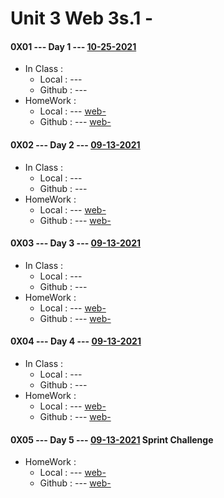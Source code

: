 # Unit 3 Web 3s.1 - 




#### 0X01 --- Day 1 --- [10-25-2021](<#>) 

* In Class :
    * Local  : --- [](<#>)
    * Github : --- [](<https://github.com/>)
* HomeWork :
    * Local  : --- [web-](<#>)
    * Github : --- [web-](<https://github.com/>)

#### 0X02 --- Day 2 --- [09-13-2021](<#>) 

* In Class :
    * Local  : --- [](<#>)
    * Github : --- [](<https://github.com/>)
* HomeWork :
    * Local  : --- [web-](<#>)
    * Github : --- [web-](<https://github.com/>)

#### 0X03 --- Day 3 --- [09-13-2021](<#>) 

* In Class :
    * Local  : --- [](<#>)
    * Github : --- [](<https://github.com/>)
* HomeWork :
    * Local  : --- [web-](<#>)
    * Github : --- [web-](<https://github.com/>)

#### 0X04 --- Day 4 --- [09-13-2021](<#>)

* In Class :
    * Local  : --- [](<#>)
    * Github : --- [](<https://github.com/>)
* HomeWork :
    * Local  : --- [web-](<#>)
    * Github : --- [web-](<https://github.com/>)

#### 0X05 --- Day 5 --- [09-13-2021](<#>) Sprint Challenge

* HomeWork :
    * Local  : --- [web-](<#>)
    * Github : --- [web-](<https://github.com/>)